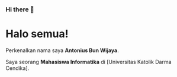 ### Hi there 👋

# Halo semua! 

Perkenalkan nama saya **Antonius Bun Wijaya**.

Saya seorang **Mahasiswa Informatika** di [Universitas Katolik Darma Cendika].




